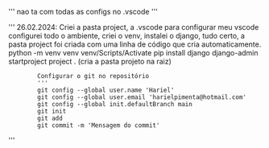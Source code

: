 '''
nao ta com todas as configs no .vscode
'''

'''
26.02.2024: Criei a pasta project, a .vscode para configurar meu vscode
            configurei todo o ambiente, criei o venv, instalei o django,
            tudo certo, a pasta project foi criada com uma linha de código que cria automaticamente.
            python -m venv venv
            venv/Scripts/Activate
            pip install django
            django-admin startproject project . (cria a pasta projeto na raiz)

            Configurar o git no repositório
            '''
            git config --global user.name 'Hariel'
            git config --global user.email 'harielpimenta@hotmail.com'
            git config --global init.defaultBranch main
            git init
            git add
            git commit -m 'Mensagem do commit'
'''